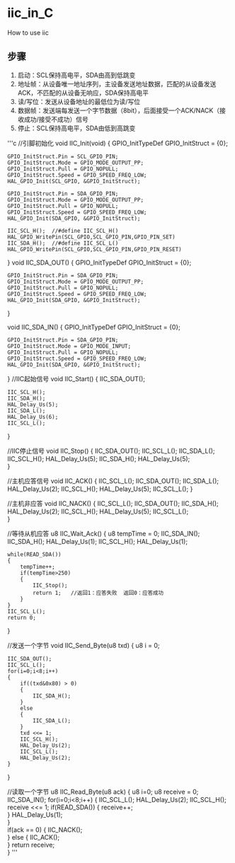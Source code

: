 # iic_in_C
How to use iic
## 步骤
1. 启动：SCL保持高电平，SDA由高到低跳变
2. 地址帧：从设备唯一地址序列，主设备发送地址数据，匹配的从设备发送ACK，不匹配的从设备无响应，SDA保持高电平
3. 读/写位：发送从设备地址的最低位为读/写位
4. 数据帧：发送端每发送一个字节数据（8bit），后面接受一个ACK/NACK（接收成功/接受不成功）信号
5. 停止：SCL保持高电平，SDA由低到高跳变

'''c
//引脚初始化
void IIC_Init(void)
{
	GPIO_InitTypeDef GPIO_InitStruct = {0};
	
	GPIO_InitStruct.Pin = SCL_GPIO_PIN;
	GPIO_InitStruct.Mode = GPIO_MODE_OUTPUT_PP;
	GPIO_InitStruct.Pull = GPIO_NOPULL;
	GPIO_InitStruct.Speed = GPIO_SPEED_FREQ_LOW;
	HAL_GPIO_Init(SCL_GPIO, &GPIO_InitStruct);
	
	GPIO_InitStruct.Pin = SDA_GPIO_PIN;
	GPIO_InitStruct.Mode = GPIO_MODE_OUTPUT_PP;
	GPIO_InitStruct.Pull = GPIO_NOPULL;
	GPIO_InitStruct.Speed = GPIO_SPEED_FREQ_LOW;
	HAL_GPIO_Init(SDA_GPIO, &GPIO_InitStruct);    
	
	IIC_SCL_H();  //#define IIC_SCL_H()  HAL_GPIO_WritePin(SCL_GPIO,SCL_GPIO_PIN,GPIO_PIN_SET)
	IIC_SDA_H();  //#define IIC_SCL_L()  HAL_GPIO_WritePin(SCL_GPIO,SCL_GPIO_PIN,GPIO_PIN_RESET)
}
void IIC_SDA_OUT()
{
	GPIO_InitTypeDef GPIO_InitStruct = {0};
	
	GPIO_InitStruct.Pin = SDA_GPIO_PIN;
	GPIO_InitStruct.Mode = GPIO_MODE_OUTPUT_PP;
	GPIO_InitStruct.Pull = GPIO_NOPULL;
	GPIO_InitStruct.Speed = GPIO_SPEED_FREQ_LOW;
	HAL_GPIO_Init(SDA_GPIO, &GPIO_InitStruct);    
}

void IIC_SDA_IN()
{
	GPIO_InitTypeDef GPIO_InitStruct = {0};
	
	GPIO_InitStruct.Pin = SDA_GPIO_PIN;
	GPIO_InitStruct.Mode = GPIO_MODE_INPUT;
	GPIO_InitStruct.Pull = GPIO_NOPULL;
	GPIO_InitStruct.Speed = GPIO_SPEED_FREQ_LOW;
	HAL_GPIO_Init(SDA_GPIO, &GPIO_InitStruct);    
    
}
//IIC起始信号
void IIC_Start()
{
	IIC_SDA_OUT();
	
	IIC_SCL_H();
	IIC_SDA_H();        
	HAL_Delay_Us(5);
	IIC_SDA_L();
	HAL_Delay_Us(6);
	IIC_SCL_L();    
}

//IIC停止信号
void IIC_Stop()
{
	IIC_SDA_OUT();
	IIC_SCL_L();
	IIC_SDA_L();    
	IIC_SCL_H();
	HAL_Delay_Us(5);
	IIC_SDA_H();
	HAL_Delay_Us(5);    
}

//主机应答信号
void IIC_ACK()
{
	IIC_SCL_L();
	IIC_SDA_OUT();
	IIC_SDA_L();
	HAL_Delay_Us(2);
	IIC_SCL_H();
	HAL_Delay_Us(5);
	IIC_SCL_L();
}

//主机非应答
void IIC_NACK()
{
	IIC_SCL_L();
	IIC_SDA_OUT();
	IIC_SDA_H();
	HAL_Delay_Us(2);
	IIC_SCL_H();
	HAL_Delay_Us(5);
	IIC_SCL_L();    
}

//等待从机应答
u8 IIC_Wait_Ack()
{
	u8 tempTime = 0;
	IIC_SDA_IN();
	IIC_SDA_H();
	HAL_Delay_Us(1);
	IIC_SCL_H();
	HAL_Delay_Us(1);
	
	while(READ_SDA())
	{
		tempTime++;
		if(tempTime>250)
		{
			IIC_Stop();
			return 1;   //返回1：应答失败  返回0：应答成功 
		}    
	}
	IIC_SCL_L();
	return 0;
}

//发送一个字节
void IIC_Send_Byte(u8 txd)
{
   u8 i = 0;
    
	IIC_SDA_OUT();
	IIC_SCL_L();    
	for(i=0;i<8;i++)
	{
		if((txd&0x80) > 0)
		{
			IIC_SDA_H();        
		}
		else
		{
			IIC_SDA_L();    
		}        
		txd <<= 1;
		IIC_SCL_H();
		HAL_Delay_Us(2);
		IIC_SCL_L();
		HAL_Delay_Us(2);    
	}    
}

//读取一个字节
u8 IIC_Read_Byte(u8 ack)
{
	u8 i=0;
	u8 receive = 0;
	IIC_SDA_IN();
	for(i=0;i<8;i++)
	{
		IIC_SCL_L();
		HAL_Delay_Us(2);
		IIC_SCL_H();
		receive <<= 1;
		if(READ_SDA())
		{
			receive++;        
		}
		HAL_Delay_Us(1);    
	}    
	if(ack == 0)
	{
		IIC_NACK();    
	}
	else
	{
		IIC_ACK();    
	}
	return receive;    
}
'''
